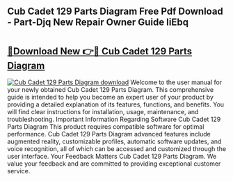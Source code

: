 ## Cub Cadet 129 Parts Diagram Free Pdf Download - Part-Djq New Repair Owner Guide IiEbq

# <h2><a href="http://dfoxi0.blite.top/?on=Cub+Cadet+129+Parts+Diagram">🔗Download New 👉🔴 Cub Cadet 129 Parts Diagram</a></h2>

[![Cub Cadet 129 Parts Diagram download](https://i.imgur.com/lujVjoI.png)](http://dfoxi0.blite.top/?on=Cub+Cadet+129+Parts+Diagram)
Welcome to the user manual for your newly obtained Cub Cadet 129 Parts Diagram. This comprehensive guide is intended to help you become an expert user of your product by providing a detailed explanation of its features, functions, and benefits. You will find clear instructions for installation, usage, maintenance, and troubleshooting. Important Information Regarding Software Cub Cadet 129 Parts Diagram This product requires compatible software for optimal performance. Cub Cadet 129 Parts Diagram advanced features include augmented reality, customizable profiles, automatic software updates, and voice recognition, all of which can be accessed and customized through the user interface. Your Feedback Matters Cub Cadet 129 Parts Diagram. We value your feedback and are committed to providing exceptional customer service.
